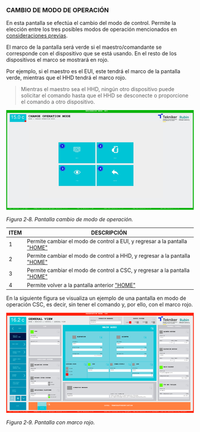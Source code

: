 ### CAMBIO DE MODO DE OPERACIÓN

En esta pantalla se efectúa el cambio del modo de control. Permite la elección entre los tres posibles modos de
operación mencionados en [consideraciones previas](00_Consideraciones_Previas.md).

El marco de la pantalla será verde si el maestro/comandante se corresponde con el dispositivo que se está usando. En el
resto de los dispositivos el marco se mostrará en rojo.

Por ejemplo, si el maestro es el EUI, este tendrá el marco de la pantalla verde, mientras que el HHD tendrá el marco
rojo.

> Mientras el maestro sea el HHD, ningún otro dispositivo puede solicitar el comando hasta que el HHD se desconecte o
> proporcione el comando a otro dispositivo.

![Pantalla cambio de modo de operación](../Resources/media/image015.png)

*Figura 2‑8. Pantalla cambio de modo de operación.*

| ITEM | DESCRIPCIÓN                                                                                               |
|------|-----------------------------------------------------------------------------------------------------------|
| 1    | Permite cambiar el modo de control a EUI, y regresar a la pantalla ["HOME"](./01_Pantalla_Inicio_HOME.md) |
| 2    | Permite cambiar el modo de control a HHD, y regresar a la pantalla ["HOME"](./01_Pantalla_Inicio_HOME.md) |
| 3    | Permite cambiar el modo de control a CSC, y regresar a la pantalla ["HOME"](./01_Pantalla_Inicio_HOME.md) |
| 4    | Permite volver a la pantalla anterior ["HOME"](./01_Pantalla_Inicio_HOME.md)                              |

En la siguiente figura se visualiza un ejemplo de una pantalla en modo de operación CSC, es decir, sin tener el comando
y, por ello, con el marco rojo.

![Pantalla con marco rojo](../Resources/media/image016.png)

*Figura 2‑9. Pantalla con marco rojo.*
